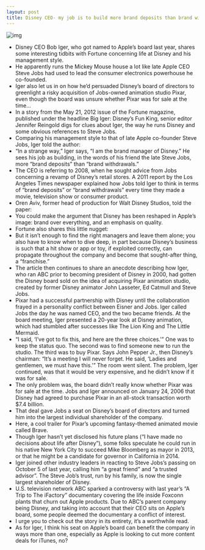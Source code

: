 ```yaml
---
layout: post
title: Disney CEO- my job is to build more brand deposits than brand withdrawals”
---
```

![img](http://media.idownloadblog.com/wp-content/uploads/2012/05/Bob-Iger-at-Disney-World-Gregg-Segal-for-Fortune.jpg)
* Disney CEO Bob Iger, who got named to Apple’s board last year, shares some interesting tidbits with Fortune concerning life at Disney and his management style.
* He apparently runs the Mickey Mouse house a lot like late Apple CEO Steve Jobs had used to lead the consumer electronics powerhouse he co-founded.
* Iger also let us in on how he’d persuaded Disney’s board of directors to greenlight a risky acquisition of Jobs-owned animation studio Pixar, even though the board was unsure whether Pixar was for sale at the time…
* In a story from the May 21, 2012 issue of the Fortune magazine, published under the headline Big Iger: Disney’s Fun King, senior editor Jennifer Reingold digs for clues about Iger, the way he runs Disney and some obvious references to Steve Jobs.
* Comparing his management style to that of late Apple co-founder Steve Jobs, Iger told the author:
* “In a strange way,” Iger says, “I am the brand manager of Disney.” He sees his job as building, in the words of his friend the late Steve Jobs, more “brand deposits” than “brand withdrawals.”
* The CEO is referring to 2008, when he sought advice from Jobs concerning a revamp of Disney’s retail stores. A 2011 report by the Los Angeles Times newspaper explained how Jobs told Iger to think in terms of “brand deposits” or “brand withdrawals” every time they made a movie, television show or consumer product.
* Oren Aviv, former head of production for Walt Disney Studios, told the paper:
* You could make the argument that Disney has been reshaped in Apple’s image: brand over everything, and an emphasis on quality.
* Fortune also shares this little nugget:
* But it isn’t enough to find the right managers and leave them alone; you also have to know when to dive deep, in part because Disney’s business is such that a hit show or app or toy, if exploited correctly, can propagate throughout the company and become that sought-after thing, a “franchise.”
* The article then continues to share an anecdote describing how Iger, who ran ABC prior to becoming president of Disney in 2000, had gotten the Disney board sold on the idea of acquiring Pixar animation studio, created by former Disney animator John Lasseter, Ed Catmull and Steve Jobs.
* Pixar had a successful partnership with Disney until the collaboration frayed in a personality conflict between Eisner and Jobs. Iger called Jobs the day he was named CEO, and the two became friends. At the board meeting, Iger presented a 20-year look at Disney animation, which had stumbled after successes like The Lion King and The Little Mermaid.
* “I said, ‘I’ve got to fix this, and here are the three choices.'” One was to keep the status quo. The second was to find someone new to run the studio. The third was to buy Pixar. Says John Pepper Jr., then Disney’s chairman: “It’s a meeting I will never forget. He said, ‘Ladies and gentlemen, we must have this.'” The room went silent. The problem, Iger continued, was that it would be very expensive, and he didn’t know if it was for sale.
* The only problem was, the board didn’t really know whether Pixar was for sale at the time. Jobs and Iger announced on January 24, 2006 that Disney had agreed to purchase Pixar in an all-stock transaction worth $7.4 billion.
* That deal gave Jobs a seat on Disney’s board of directors and turned him into the largest individual shareholder of the company.
* Here, a cool trailer for Pixar’s upcoming fantasy-themed animated movie called Brave.
* Though Iger hasn’t yet disclosed his future plans (“I have made no decisions about life after Disney”), some folks speculate he could run in his native New York City to succeed Mike Bloomberg as mayor in 2013, or that he might be a candidate for governor in California in 2014.
* Iger joined other industry leaders in reacting to Steve Jobs’s passing on October 5 of last year, calling him “a great friend” and “a trusted advisor”. The Steve Job’s trust, run by his family, is now the single largest shareholder of Disney.
* U.S. television network ABC sparked a controversy with last year’s “A Trip to The iFactory” documentary covering the life inside Foxconn plants that churn out Apple products. Due to ABC’s parent company being Disney, and taking into account that their CEO sits on Apple’s board, some people deemed the documentary a conflict of interest.
* I urge you to check out the story in its entirety, it’s a worthwhile read.
* As for Iger, I think his seat on Apple’s board can benefit the company in ways more than one, especially as Apple is looking to cut more content deals for iTunes, no?

